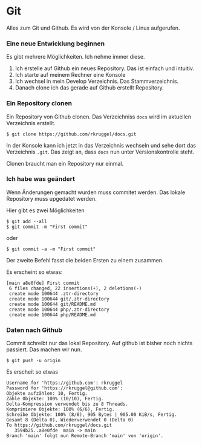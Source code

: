 # Git
Alles zum Git und Github. Es wird von der Konsole / Linux aufgerufen.


### Eine neue Entwicklung beginnen
Es gibt mehrere Möglichkeiten. Ich nehme immer diese.

1. Ich erstelle auf Github ein neues Repository. Das ist einfach und intuitiv. 
2. Ich starte auf meinem Rechner eine Konsole
3. Ich wechsel in mein Develop Verzeichnis. Das Stammverzeichnis. 
4. Danach clone ich das gerade auf Github erstellt Repository.

### Ein Repository clonen
Ein Repository von Github clonen. Das Verzeichniss `docs` wird im aktuellen Verzeichnis erstellt.

    $ git clone https://github.com/rkruggel/docs.git

In der Konsole kann ich jetzt in das Verzeichnis wechseln und sehe dort das Verzeichnis `.git`. Das zeigt an, dass `docs` nun unter Versionskontrolle steht.

Clonen braucht man ein Repository nur einmal.

### Ich habe was geändert

Wenn Änderungen gemacht wurden muss commitet werden. Das lokale Repository muss upgedatet werden.

Hier gibt es zwei Möglichkeiten

    $ git add --all
    $ git commit -m "First commit"
    
oder

    $ git commit -a -m "First commit"

Der zweite Befehl fasst die beiden Ersten zu einem zusammen.


Es erscheint so etwas:

    [main a8e0fde] First commit
     6 files changed, 22 insertions(+), 2 deletions(-)
     create mode 100644 .ztr-directory
     create mode 100644 git/.ztr-directory
     create mode 100644 git/README.md
     create mode 100644 php/.ztr-directory
     create mode 100644 php/README.md


### Daten nach Github
Commit schreibt nur das lokal Repository. Auf github ist bisher noch nichts passiert. Das machen wir nun.

    $ git push -u origin
    
Es erscheit so etwas

    Username for 'https://github.com': rkruggel
    Password for 'https://rkruggel@github.com': 
    Objekte aufzählen: 10, Fertig.
    Zähle Objekte: 100% (10/10), Fertig.
    Delta-Kompression verwendet bis zu 8 Threads.
    Komprimiere Objekte: 100% (6/6), Fertig.
    Schreibe Objekte: 100% (8/8), 905 Bytes | 905.00 KiB/s, Fertig.
    Gesamt 8 (Delta 0), Wiederverwendet 0 (Delta 0)
    To https://github.com/rkruggel/docs.git
       3594b25..a8e0fde  main -> main
    Branch 'main' folgt nun Remote-Branch 'main' von 'origin'.




